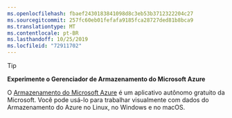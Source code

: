 ```yaml
---
ms.openlocfilehash: fbaef2430183841098d8c3eb53b3712322204c27
ms.sourcegitcommit: 257fc60eb01fefafa9185fca28727ded81b8bca9
ms.translationtype: MT
ms.contentlocale: pt-BR
ms.lasthandoff: 10/25/2019
ms.locfileid: "72911702"
---
```

> [!TIP]
> 
> **Experimente o Gerenciador de Armazenamento do Microsoft Azure**
> 
> O [Armazenamento do Microsoft Azure](/azure/vs-azure-tools-storage-manage-with-storage-explorer) é um aplicativo autônomo gratuito da Microsoft. Você pode usá-lo para trabalhar visualmente com dados do Armazenamento do Azure no Linux, no Windows e no macOS.
> 
>